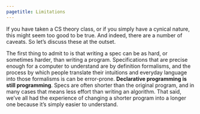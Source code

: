 ```yaml
---
pagetitle: Limitations
---
```

If you have taken a CS theory class, or if you simply have a cynical nature, this might seem too good to be true.  And indeed, there are a number of caveats.  So let’s discuss these at the outset.

The first thing to admit to is that writing a spec can be as hard, or sometimes harder, than writing a program.  Specifications that are precise enough for a computer to understand are by definition formalisms, and the process by which people translate their intuitions and everyday language into those formalisms is can be error-prone.  **Declarative programming is still programming**.  Specs are often shorter than the original program, and in many cases that means less effort than writing an algorithm.  That said, we’ve all had the experience of changing a shorter program into a longer one because it’s simply easier to understand.
